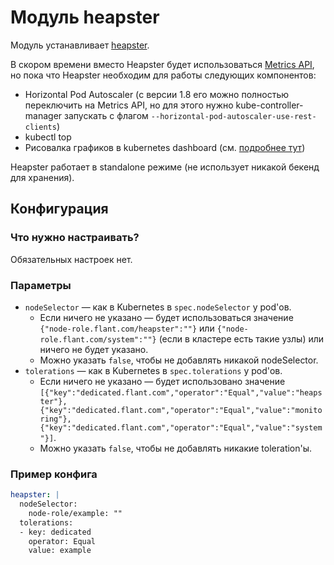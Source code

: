 Модуль heapster
=======

Модуль устанавливает [heapster](https://github.com/kubernetes/heapster).

В скором времени вместо Heapster будет использоваться [Metrics API](https://github.com/kubernetes/metrics), но пока что Heapster необходим для работы следующих компонентов:
* Horizontal Pod Autoscaler (с версии 1.8 его можно полностью переключить на Metrics API, но для этого нужно kube-controller-manager запускать с флагом `--horizontal-pod-autoscaler-use-rest-clients`)
* kubectl top
* Рисовалка графиков в kubernetes dashboard (см. [подробнее тут](https://github.com/kubernetes/dashboard/issues/1310))

Heapster работает в standalone режиме (не использует никакой бекенд для хранения).

Конфигурация
------------

### Что нужно настраивать?

Обязательных настроек нет.

### Параметры

* `nodeSelector` — как в Kubernetes в `spec.nodeSelector` у pod'ов.
    * Если ничего не указано — будет использоваться значение `{"node-role.flant.com/heapster":""}` или `{"node-role.flant.com/system":""}` (если в кластере есть такие узлы) или ничего не будет указано.
    * Можно указать `false`, чтобы не добавлять никакой nodeSelector.
* `tolerations` — как в Kubernetes в `spec.tolerations` у pod'ов.
    * Если ничего не указано — будет использовано значение `[{"key":"dedicated.flant.com","operator":"Equal","value":"heapster"},{"key":"dedicated.flant.com","operator":"Equal","value":"monitoring"},{"key":"dedicated.flant.com","operator":"Equal","value":"system"}]`.
    * Можно указать `false`, чтобы не добавлять никакие toleration'ы.

### Пример конфига

```yaml
heapster: |
  nodeSelector:
    node-role/example: ""
  tolerations:
  - key: dedicated
    operator: Equal
    value: example
```
